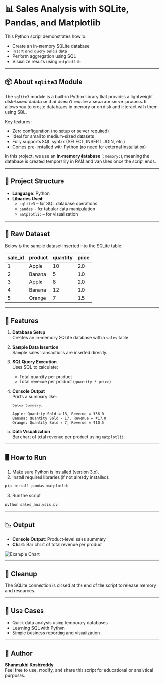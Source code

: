 # 📊 Sales Analysis with SQLite, Pandas, and Matplotlib

This Python script demonstrates how to:
- Create an in-memory SQLite database
- Insert and query sales data
- Perform aggregation using SQL
- Visualize results using `matplotlib`

---

## 📦 About `sqlite3` Module

The `sqlite3` module is a built-in Python library that provides a lightweight disk-based database that doesn’t require a separate server process. It allows you to create databases in memory or on disk and interact with them using SQL.

Key features:
- Zero configuration (no setup or server required)
- Ideal for small to medium-sized datasets
- Fully supports SQL syntax (SELECT, INSERT, JOIN, etc.)
- Comes pre-installed with Python (no need for external installation)

In this project, we use an **in-memory database** (`:memory:`), meaning the database is created temporarily in RAM and vanishes once the script ends.

---

## 📁 Project Structure

- **Language**: Python
- **Libraries Used**:
  - `sqlite3` – for SQL database operations
  - `pandas` – for tabular data manipulation
  - `matplotlib` – for visualization

---

## 🧾 Raw Dataset

Below is the sample dataset inserted into the SQLite table:

| sale_id | product | quantity | price |
|---------|---------|----------|-------|
| 1       | Apple   | 10       | 2.0   |
| 2       | Banana  | 5        | 1.0   |
| 3       | Apple   | 8        | 2.0   |
| 4       | Banana  | 12       | 1.0   |
| 5       | Orange  | 7        | 1.5   |

---

## 🚀 Features

1. **Database Setup**  
   Creates an in-memory SQLite database with a `sales` table.

2. **Sample Data Insertion**  
   Sample sales transactions are inserted directly.

3. **SQL Query Execution**  
   Uses SQL to calculate:
   - Total quantity per product
   - Total revenue per product (`quantity * price`)

4. **Console Output**  
   Prints a summary like:
   ```
   Sales Summary:

   Apple: Quantity Sold = 18, Revenue = ₹36.0  
   Banana: Quantity Sold = 17, Revenue = ₹17.0  
   Orange: Quantity Sold = 7, Revenue = ₹10.5
   ```

5. **Data Visualization**  
   Bar chart of total revenue per product using `matplotlib`.

---

## 🖥️ How to Run

1. Make sure Python is installed (version 3.x).
2. Install required libraries (if not already installed):

```bash
pip install pandas matplotlib
```

3. Run the script:

```bash
python sales_analysis.py
```

---

## 📉 Output

- **Console Output**: Product-level sales summary
- **Chart**: Bar chart of total revenue per product

![Example Chart](Output.png)

---

## 🧹 Cleanup

The SQLite connection is closed at the end of the script to release memory and resources.

---

## 📌 Use Cases

- Quick data analysis using temporary databases
- Learning SQL with Python
- Simple business reporting and visualization

---

## 📝 Author

**Shanmukhi Koshireddy**  
Feel free to use, modify, and share this script for educational or analytical purposes.
